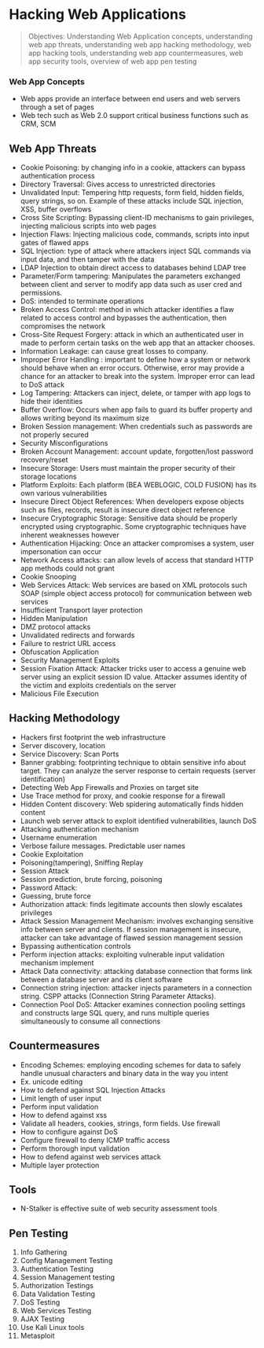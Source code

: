 # Hacking Web Applications

> Objectives: Understanding Web Application concepts, understanding web app threats, understanding web app hacking methodology, web app hacking tools, understanding web app countermeasures, web app security tools, overview of web app pen testing

### Web App Concepts

* Web apps provide an interface between end users and web servers through a set of pages 
* Web tech such as Web 2.0 support critical business functions such as CRM, SCM

## Web App Threats

* Cookie Poisoning: by changing info in a cookie, attackers can bypass authentication process
* Directory Traversal: Gives access to unrestricted directories
* Unvalidated Input: Tempering http requests, form field, hidden fields, query strings, so on. Example of these attacks include SQL injection, XSS, buffer overflows
* Cross Site Scripting: Bypassing client-ID mechanisms to gain privileges, injecting malicious scripts into web pages
* Injection Flaws: Injecting malicious code, commands, scripts into input gates of flawed apps
* SQL Injection: type of attack where attackers inject SQL commands via input data, and then tamper with the data
* LDAP Injection to obtain direct access to databases behind LDAP tree
* Parameter/Form tampering: Manipulates the parameters exchanged between client and server to modify app data such as user cred and permissions. 
* DoS: intended to terminate operations
* Broken Access Control: method in which attacker identifies a flaw related to access control and bypasses the authentication, then compromises the network 
* Cross-Site Request Forgery: attack in which an authenticated user in made to perform certain tasks on the web app that an attacker chooses. 
* Information Leakage: can cause great losses to company. 
* Improper Error Handling : important to define how a system or network should behave when an error occurs. Otherwise, error may provide a chance for an attacker to break into the system. Improper error can lead to DoS attack 
* Log Tampering: Attackers can inject, delete, or tamper with app logs to hide their identities
* Buffer Overflow: Occurs when app fails to guard its buffer property and allows writing beyond its maximum size 
* Broken Session management:  When credentials such as passwords are not properly secured
* Security Misconfigurations
* Broken Account Management: account update, forgotten/lost password recovery/reset
* Insecure Storage: Users must maintain the proper security of their storage locations
* Platform Exploits: Each platform \(BEA WEBLOGIC, COLD FUSION\) has its own various vulnerabilities
* Insecure Direct Object References: When developers expose objects such as files, records, result is insecure direct object reference
* Insecure Cryptographic Storage: Sensitive data should be properly encrypted using cryptographic. Some cryptographic techniques have inherent weaknesses however
* Authentication Hijacking: Once an attacker compromises a system, user impersonation can occur
* Network Access attacks: can allow levels of access that standard HTTP app methods could not grant 
* Cookie Snooping
* Web Services Attack: Web services are based on XML protocols such SOAP \(simple object access protocol\) for communication between web services
* Insufficient Transport layer protection
* Hidden Manipulation
* DMZ protocol attacks
* Unvalidated redirects and forwards
* Failure to restrict URL access 
* Obfuscation Application
* Security Management Exploits
* Session Fixation Attack: Attacker tricks user to access a genuine web server using an explicit session ID value. Attacker assumes identity of the victim and exploits credentials on the server
* Malicious File Execution

## Hacking Methodology

* Hackers first footprint the web infrastructure
* Server discovery, location
* Service Discovery: Scan Ports
* Banner grabbing: footprinting technique to obtain sensitive info about target. They can analyze the server response to certain requests \(server identification\)
* Detecting Web App Firewalls and Proxies on target site 
* Use Trace method for proxy, and cookie response for a firewall
* Hidden Content discovery:  Web spidering automatically finds hidden content
* Launch web server attack to exploit identified vulnerabilities, launch DoS
* Attacking authentication mechanism
* Username enumeration
* Verbose failure messages. Predictable user names
* Cookie Exploitation
* Poisoning\(tampering\), Sniffing Replay
* Session Attack
* Session prediction, brute forcing, poisoning
* Password Attack: 
* Guessing, brute force 
* Authorization attack: finds legitimate accounts then slowly escalates privileges
* Attack Session Management Mechanism: involves exchanging sensitive info between server and clients. If session management is insecure, attacker can take advantage of flawed session management session
* Bypassing authentication controls 
* Perform injection attacks: exploiting vulnerable input validation mechanism implement
* Attack Data connectivity: attacking database connection that forms link between a database server and its client software
* Connection string injection: attacker injects parameters in a connection string. CSPP attacks \(Connection String Parameter Attacks\).
* Connection Pool DoS: Attacker examines connection pooling settings and constructs large SQL query, and runs multiple queries simultaneously to consume all connections 

## Countermeasures

* Encoding Schemes: employing encoding schemes for data to safely handle unusual characters and binary data in the way you intent 
* Ex. unicode editing 
* How to defend against SQL Injection Attacks 
* Limit length of user input 
* Perform input validation
* How to defend against xss
* Validate all headers, cookies, strings, form fields. Use firewall
* How to configure against DoS
* Configure firewall to deny ICMP traffic access
* Perform thorough input validation
* How to defend against web services attack
* Multiple layer protection

## Tools

* N-Stalker is effective suite of web security assessment tools 

## Pen Testing

1. Info Gathering 
2. Config Management Testing
3. Authentication Testing 
4. Session Management testing
5. Authorization Testings 
6. Data Validation Testing
7. DoS Testing
8. Web Services Testing
9. AJAX Testing 
10. Use Kali Linux tools
11. Metasploit

